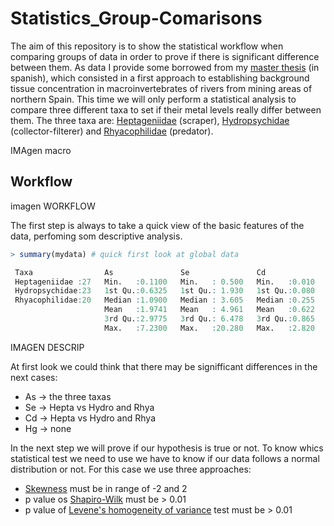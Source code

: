 # Statistics_Group-Comarisons
The aim of this repository is to show the statistical workflow when comparing groups of data in order to prove if there is significant difference between them.
As data I provide some borrowed from my [master thesis](https://www.linkedin.com/in/odeibarredo/detail/treasury/summary/?entityUrn=urn%3Ali%3Afs_treasuryMedia%3A(ACoAACDk650BBiDdPC-DOcNkGvDFwViWdAt4Htc%2C1499870688517)) (in spanish), which consisted in a first approach to establishing background tissue concentration in macroinvertebrates of rivers from mining areas of northern Spain. This time we will only perform a statistical analysis to compare three different taxa to set if their metal levels really differ between them. The three taxa are: [Heptageniidae](http://eol.org/pages/2762776/details) (scraper), [Hydropsychidae](http://eol.org/pages/1125/overview) (collector-filterer) and [Rhyacophilidae](http://eol.org/pages/1147/overview) (predator).

IMAgen macro

## Workflow

imagen WORKFLOW

The first step is always to take a quick view of the basic features of the data, perfoming som descriptive analysis.

```r
> summary(mydata) # quick first look at global data

 Taxa                As               Se               Cd              Hg        
 Heptageniidae :27   Min.   :0.1100   Min.   : 0.500   Min.   :0.010   Min.   :0.0300  
 Hydropsychidae:23   1st Qu.:0.6325   1st Qu.: 1.930   1st Qu.:0.080   1st Qu.:0.0700  
 Rhyacophilidae:20   Median :1.0900   Median : 3.605   Median :0.255   Median :0.1000  
                     Mean   :1.9741   Mean   : 4.961   Mean   :0.622   Mean   :0.1359  
                     3rd Qu.:2.9775   3rd Qu.: 6.478   3rd Qu.:0.865   3rd Qu.:0.1500  
                     Max.   :7.2300   Max.   :20.280   Max.   :2.820   Max.   :0.5200  
```

IMAGEN DESCRIP

At first look we could think that there may be signifficant differences in the next cases:
- As -> the three taxas
- Se -> Hepta vs Hydro and Rhya
- Cd -> Hepta vs Hydro and Rhya
- Hg -> none

In the next step we will prove if our hypothesis is true or not. To know whics statistical test we need to use we have to know if our data follows a normal distribution or not. For this case we use three approaches:
- [Skewness](https://en.wikipedia.org/wiki/Skewness) must be in range of -2 and 2
- p value os [Shapiro-Wilk](https://en.wikipedia.org/wiki/Shapiro%E2%80%93Wilk_test) must be > 0.01
- p value of [Levene's homogeneity of variance](https://en.wikipedia.org/wiki/Levene%27s_test) test must be > 0.01


